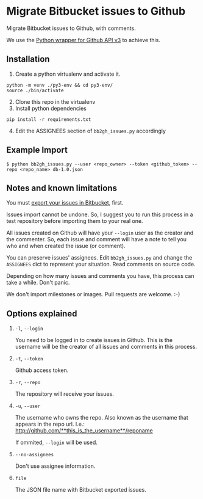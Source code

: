 
Migrate Bitbucket issues to Github
==================================

Migrate Bitbucket issues to Github, with comments.

We use the [Python wrapper for Github API v3](https://github.com/copitux/python-github3) to achieve this.


Installation
------------

1. Create a python virtualenv and activate it.

```
python -m venv ./py3-env && cd py3-env/
source ./bin/activate
```

2. Clone this repo in the virtualenv
3. Install python dependencies 

```
pip install -r requirements.txt
```
4. Edit the ASSIGNEES section of `bb2gh_issues.py` accordingly

Example Import
-------

```
$ python bb2gh_issues.py --user <repo_owner> --token <github_token> --repo <repo_name> db-1.0.json
```


Notes and known limitations
---------------------------

You must [export your issues in Bitbucket](https://confluence.atlassian.com/display/BITBUCKET/Export+or+Import+Issue+Data), first.

Issues import cannot be undone. So, I suggest you to run this process in a test repository before importing them to your real one.


All issues created on Github will have your `--login` user as the creator and the commenter. So, each issue and comment will have a note to tell you who and when created the issue (or comment).

You can preserve issues' assignees. Edit `bb2gh_issues.py` and change the `ASSIGNEES` dict to represent your situation. Read comments on source code.

Depending on how many issues and comments you have, this process can take a while. Don't panic.

We don't import milestones or images. Pull requests are welcome. :-)


Options explained
-----------------

1. `-l`, `--login`

    You need to be logged in to create issues in Github. This is the
    username will be the creator of all issues and comments in this process.

1. `-t`, `--token`

    Github access token.

1. `-r`, `--repo`

    The repository will receive your issues.

1. `-u`, `--user`

    The username who owns the repo. Also known as the username that appears
    in the repo url. I.e.: http://github.com/**this_is_the_username**/reponame

    If ommited, `--login` will be used.

1. `--no-assignees`

    Don't use assignee information.

1. `file`

    The JSON file name with Bitbucket exported issues.
